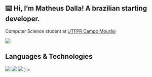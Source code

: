 ## ⌨️ Hi, I’m Matheus Dalla! A brazilian starting developer.
Computer Science student at [UTFPR Campo Mourão](https://www.instagram.com/utfprcm/)

<div>
  <a align="center" href="https://www.instagram.com/dallaths/" target="_blank"><img src="https://img.shields.io/badge/Instagram-black?style=for-the-badge" target="_blank"></a>
</div>

## Languages & Technologies
<div>
  <img src="https://img.shields.io/badge/HTML5-white?style=for-the-badge&logo=html5">
  <img src="https://img.shields.io/badge/CSS-blue?style=for-the-badge&logo=css3">
  <img src="https://img.shields.io/badge/Python?style=social&logo=python&logoColor=white">
)
>
</div>
